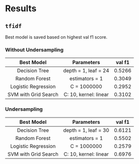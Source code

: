 # Results

## `tfidf`

Best model is saved based on highest val f1 score.

### Without Undersampling
Best Model | Parameters | val f1 
:-----: | :-----: | :-----: | 
Decision Tree | depth = 1, leaf = 24 | 0.5266 
Random Forest | estimators = 1 | 0.3049 
Logistic Regression | C = 1000000 | 0.2952 
SVM with Grid Search| C: 10, kernel: linear | 0.3102 

### Undersampling
Best Model | Parameters | val f1 
:-----: | :-----: | :-----: | 
Decision Tree | depth = 1, leaf = 30 | 0.6121 
Random Forest | estimators = 1 | 0.5502 
Logistic Regression | C = 1000000 | 0.2579 
SVM with Grid Search| C: 10, kernel: linear | 0.6976 
